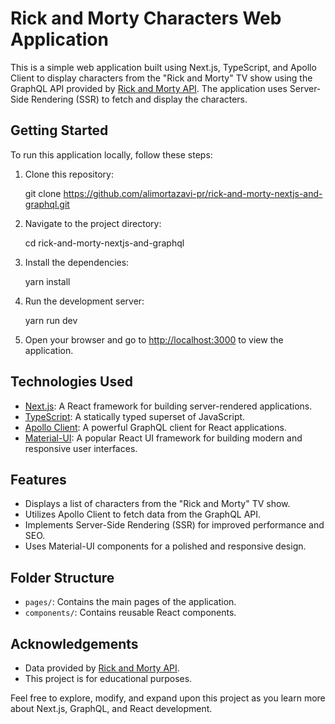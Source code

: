 # Rick and Morty Characters Web Application

This is a simple web application built using Next.js, TypeScript, and Apollo Client to display characters from the "Rick and Morty" TV show using the GraphQL API provided by [Rick and Morty API](https://rickandmortyapi.com/graphql). The application uses Server-Side Rendering (SSR) to fetch and display the characters.

## Getting Started

To run this application locally, follow these steps:

1. Clone this repository:

   git clone https://github.com/alimortazavi-pr/rick-and-morty-nextjs-and-graphql.git

2. Navigate to the project directory:

   cd rick-and-morty-nextjs-and-graphql

3. Install the dependencies:

   yarn install

4. Run the development server:

   yarn run dev

5. Open your browser and go to [http://localhost:3000](http://localhost:3000) to view the application.

## Technologies Used

- [Next.js](https://nextjs.org/): A React framework for building server-rendered applications.
- [TypeScript](https://www.typescriptlang.org/): A statically typed superset of JavaScript.
- [Apollo Client](https://www.apollographql.com/docs/react/): A powerful GraphQL client for React applications.
- [Material-UI](https://mui.com/): A popular React UI framework for building modern and responsive user interfaces.

## Features

- Displays a list of characters from the "Rick and Morty" TV show.
- Utilizes Apollo Client to fetch data from the GraphQL API.
- Implements Server-Side Rendering (SSR) for improved performance and SEO.
- Uses Material-UI components for a polished and responsive design.

## Folder Structure

- `pages/`: Contains the main pages of the application.
- `components/`: Contains reusable React components.

## Acknowledgements

- Data provided by [Rick and Morty API](https://rickandmortyapi.com/graphql).
- This project is for educational purposes.

Feel free to explore, modify, and expand upon this project as you learn more about Next.js, GraphQL, and React development.